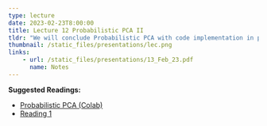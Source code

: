 ```yaml
---
type: lecture
date: 2023-02-23T8:00:00
title: Lecture 12 Probabilistic PCA II
tldr: "We will conclude Probabilistic PCA with code implementation in python"
thumbnail: /static_files/presentations/lec.png
links: 
    - url: /static_files/presentations/13_Feb_23.pdf
      name: Notes
---
```

**Suggested Readings:**
- [Probabilistic PCA (Colab)](https://colab.research.google.com/drive/18EpKvMEuMjf1QaYpLiHT-CgPPsgObE-u?usp=sharing)
- [Reading 1](https://www.robots.ox.ac.uk/~cvrg/hilary2006/ppca.pdf)


